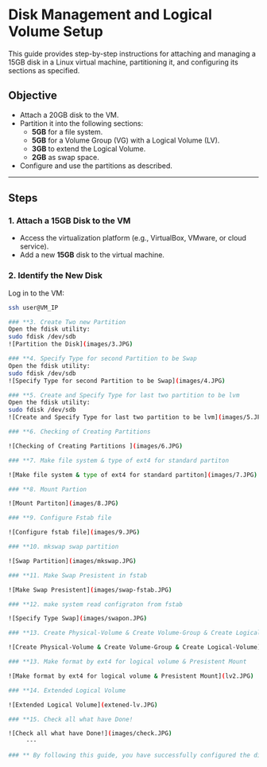 # Disk Management and Logical Volume Setup

This guide provides step-by-step instructions for attaching and managing a 15GB disk in a Linux virtual machine, partitioning it, and configuring its sections as specified.

## Objective

- Attach a 20GB disk to the VM.
- Partition it into the following sections:
  - **5GB** for a file system.
  - **5GB** for a Volume Group (VG) with a Logical Volume (LV).
  - **3GB** to extend the Logical Volume.
  - **2GB** as swap space.
- Configure and use the partitions as described.

---

## Steps

### **1. Attach a 15GB Disk to the VM**

- Access the virtualization platform (e.g., VirtualBox, VMware, or cloud service).
- Add a new **15GB** disk to the virtual machine.

### **2. Identify the New Disk**

 Log in to the VM:
   ```bash
   ssh user@VM_IP

### **3. Create Two new Partition
Open the fdisk utility:
sudo fdisk /dev/sdb
![Partition the Disk](images/3.JPG)

### **4. Specify Type for second Partition to be Swap
Open the fdisk utility:
sudo fdisk /dev/sdb
![Specify Type for second Partition to be Swap](images/4.JPG)

### **5. Create and Specify Type for last two partition to be lvm
Open the fdisk utility:
sudo fdisk /dev/sdb
![Create and Specify Type for last two partition to be lvm](images/5.JPG)

### **6. Checking of Creating Partitions

![Checking of Creating Partitions ](images/6.JPG)

### **7. Make file system & type of ext4 for standard partiton

![Make file system & type of ext4 for standard partiton](images/7.JPG)

### **8. Mount Partion

![Mount Partiton](images/8.JPG)

### **9. Configure Fstab file

![Configure fstab file](images/9.JPG)

### **10. mkswap swap partition

![Swap Partition](images/mkswap.JPG)

### **11. Make Swap Presistent in fstab

![Make Swap Presistent](images/swap-fstab.JPG)

### **12. make system read configraton from fstab

![Specify Type Swap](images/swapon.JPG)

### **13. Create Physical-Volume & Create Volume-Group & Create Logical-Volume

![Create Physical-Volume & Create Volume-Group & Create Logical-Volume](lv1.JPG)

### **13. Make format by ext4 for logical volume & Presistent Mount

![Make format by ext4 for logical volume & Presistent Mount](lv2.JPG)

### **14. Extended Logical Volume 

![Extended Logical Volume](extened-lv.JPG)

### **15. Check all what have Done!

![Check all what have Done!](images/check.JPG)
		---

### ** By following this guide, you have successfully configured the disk with partitions, swap space, and logical volumes on your Linux VM.




